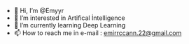 - 👋 Hi, I’m @Emyyr
- 👀 I’m interested in Artifical İntelligence
- 🌱 I’m currently learning Deep Learning
- 📫 How to reach me in e-mail : emirrccann.22@gmail.com



